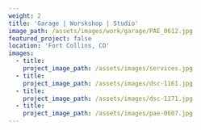 ```yaml
---
weight: 2
title: 'Garage | Worskshop | Studio'
image_path: /assets/images/work/garage/PAE_0612.jpg
featured_project: false
location: 'Fort Collins, CO'
images:
  - title:
    project_image_path: /assets/images/services.jpg
  - title:
    project_image_path: /assets/images/dsc-1161.jpg
  - title:
    project_image_path: /assets/images/dsc-1171.jpg
  - title:
    project_image_path: /assets/images/pae-0607.jpg
---
```



